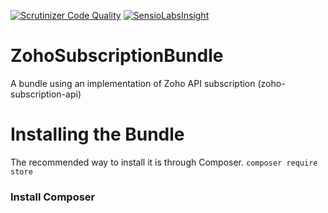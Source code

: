 [![Scrutinizer Code Quality](https://scrutinizer-ci.com/g/StoreFactory/ZohoSubscriptionBundle/badges/quality-score.png?b=master)](https://scrutinizer-ci.com/g/StoreFactory/ZohoSubscriptionBundle/?branch=master) [![SensioLabsInsight](https://insight.sensiolabs.com/projects/96cb85b2-340d-4e41-b675-f0122e603788/small.png)](https://insight.sensiolabs.com/projects/96cb85b2-340d-4e41-b675-f0122e603788)

# ZohoSubscriptionBundle
A bundle using an implementation of Zoho API subscription (zoho-subscription-api)

# Installing the Bundle

The recommended way to install it is through Composer.
`composer require store`

### Install Composer
